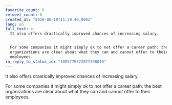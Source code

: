 ```yaml
---
favorite_count: 0
retweet_count: 0
created_at: "2018-06-10T11:39:40.000Z"
lang: en
full_text: >-
  It also offers drastically improved chances of increasing salary.


  For some companies it might simply ok to not offer a career path: the best
  organizations are clear about what they can and cannot offer to their
  employees.
in_reply_to_status_id: "1005776372877398016"
---
```


It also offers drastically improved chances of increasing salary.

For some companies it might simply ok to not offer a career path: the best
organizations are clear about what they can and cannot offer to their employees.

